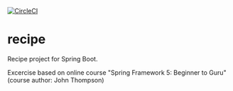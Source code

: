 [![CircleCI](https://circleci.com/gh/amadzia/recipe.svg?style=svg)](https://circleci.com/gh/amadzia/recipe)

# recipe

Recipe project for Spring Boot.

Excercise based on online course "Spring Framework 5: Beginner to Guru" (course author: John Thompson)
